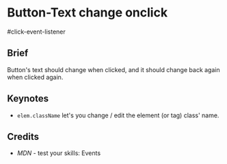 # Button-Text change onclick

\#click-event-listener

## Brief

Button's text should change when clicked, and it should change back again when clicked again.

## Keynotes

* `elem.className` let's you change / edit the element (or tag) class' name.

## Credits

- _MDN_ - test your skills: Events
